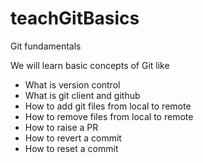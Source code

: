 # teachGitBasics
Git fundamentals

We will learn basic concepts of Git like

- What is version control
- What is git client and github
- How to add git files from local to remote
- How to remove files from local to remote
- How to raise a PR
- How to revert a commit
- How to reset a commit

